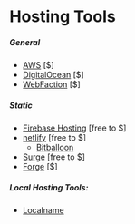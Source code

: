# Hosting Tools

##### General

* [AWS](https://aws.amazon.com/websites/) [$]
* [DigitalOcean](https://digitalocean.com) [$]
* [WebFaction](https://www.webfaction.com/) [$]

##### Static

* [Firebase Hosting](https://firebase.google.com/docs/hosting/) [free to $]
* [netlify](https://www.netlify.com) [free to $]
  * [Bitballoon](https://www.bitballoon.com/)
* [Surge](https://surge.sh/) [free to $]
* [Forge](https://getforge.com/) [$]

##### Local Hosting Tools:

* [Localname](https://localname.io)